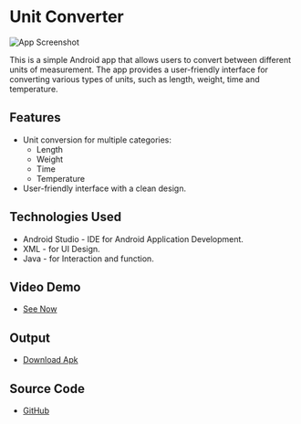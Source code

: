 # Unit Converter

![App Screenshot](https://nilsn1.github.io/oibsip1_UnitConverter/app/src/main/res/drawable/logo.png)

This is a simple Android app that allows users to convert between different units of measurement. The app provides a user-friendly interface for converting various types of units, such as length, weight, time and temperature.

## Features

- Unit conversion for multiple categories:
  - Length
  - Weight
  - Time
  - Temperature
- User-friendly interface with a clean design.

## Technologies Used

- Android Studio - IDE for Android Application Development.
- XML - for UI Design.
- Java - for Interaction and function.

## Video Demo

- [See Now]()

## Output

- [Download Apk](https://drive.google.com/file/d/10OXEPEeRJbU_6E6pddqFKqE_2A9A5sGx/view?usp=drive_link)

## Source Code

- [GitHub](https://github.com/Nilsn1/oibsip1_UnitConverter)

